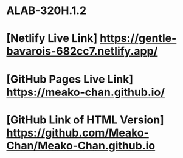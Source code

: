 # ALAB-320H.1.2
# [Netlify Live Link] https://gentle-bavarois-682cc7.netlify.app/
# [GitHub Pages Live Link] https://meako-chan.github.io/
# [GitHub Link of HTML Version] https://github.com/Meako-Chan/Meako-Chan.github.io
